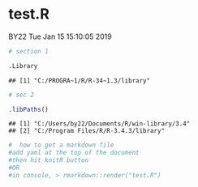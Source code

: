 test.R
================
BY22
Tue Jan 15 15:10:05 2019

``` r
# section 1

.Library
```

    ## [1] "C:/PROGRA~1/R/R-34~1.3/library"

``` r
# sec 2

.libPaths()
```

    ## [1] "C:/Users/by22/Documents/R/win-library/3.4"
    ## [2] "C:/Program Files/R/R-3.4.3/library"

``` r
#  how to get a markdown file
#add yaml at the top of the document
#then hit knitR button
#OR 
#in console, > rmarkdown::render("test.R")
```
